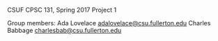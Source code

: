 CSUF CPSC 131, Spring 2017
Project 1

Group members:
Ada Lovelace adalovelace@csu.fullerton.edu
Charles Babbage charlesbab@csu.fullerton.edu
